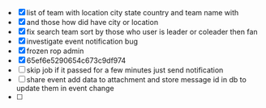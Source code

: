 - [x] list of team with location city state country and team name with 
- [x] and those how did have  city or location
- [x] fix search team sort by those who user is leader or coleader then fan
- [x] investigate event notification bug
- [x] frozen rop admin
- [x] 65ef6e5290654c673c9df974
- [ ] skip job if it passed for a few minutes just send notification 
- [ ] share event add data to attachment and store message id in db to update them in event change
- [ ] 